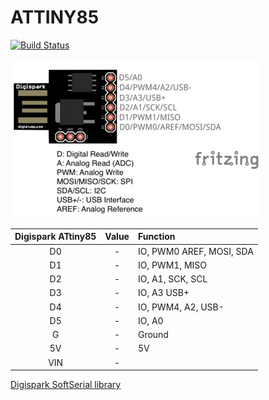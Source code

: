 # ATTINY85
[![Build Status](https://travis-ci.org/aenniw/ATTINY85.svg?branch=master)](https://travis-ci.org/aenniw/ATTINY85)

![Digispark ATtiny85 layout](img/Digispark_ATTINY85_layout.jpg)

| Digispark ATtiny85    | Value | Function                      |
|:---------------------:|:-----:|:------------------------------|
| D0                    | -     | IO, PWM0 AREF, MOSI, SDA      |
| D1                    | -     | IO, PWM1, MISO                |
| D2                    | -     | IO, A1, SCK, SCL              |
| D3                    | -     | IO, A3 USB+                   |
| D4                    | -     | IO, PWM4, A2, USB-            |
| D5                    | -     | IO, A0                        |
| G                     | -     | Ground                        |
| 5V                    | -     | 5V                            |
| VIN                   | -     |                               |

[Digispark SoftSerial library](https://github.com/J-Rios/Digispark_SoftSerial-INT0)